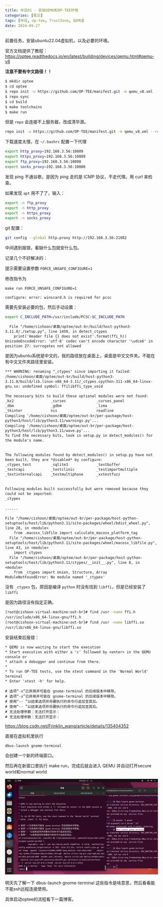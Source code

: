 ```yaml
---
title: 毕设01 - 安装QEMU和OP-TEE环境
categories: [笔记]
tags: [毕设, op-tee, TrustZone, QEMU]
date: 2024-09-27
---
```


前置任务，安装ubuntu22.04虚拟机，以及必要的环境。

官方文档提供了教程：https://optee.readthedocs.io/en/latest/building/devices/qemu.html#qemu-v8

<!--more-->

**注意不要有中文路径！！**

```bash
$ mkdir optee
$ cd optee
$ repo init -u https://github.com/OP-TEE/manifest.git -m qemu_v8.xml
$ repo sync
$ cd build
$ make toolchains
$ make run 
```

但是 `repo` 会连接不上服务器，改成清华源。

```bash
repo init -u https://github.com/OP-TEE/manifest.git -m qemu_v8.xml --repo-url=https://mirrors.tuna.tsinghua.edu.cn/git/git-repo
```



下载速度太慢，在 `~/.bashrc` 配置一下代理

```bash
export http_proxy=192.168.3.56:10809
export https_proxy=192.168.3.56:10809
export ftp_proxy=192.168.3.56:10808
export socks_proxy=192.168.3.56:10808
```

发现 ping 不通谷歌，是因为 ping 走的是 ICMP 协议，不走代理。用 curl 来检查。

如果发现 `apt` 用不了了，输入：

```bash
export -n ftp_proxy 
export -n http_proxy
export -n https_proxy 
export -n socks_proxy
```



git 配置：

```bash
git config --global http.proxy http://192.168.3.56:21882
```



中间遇到报错，看缺什么包就安什么包。

记录几个不好解决的：



提示需要设置参数 `FORCE_UNSAFE_CONFIGURE=1` 

修改指令为

```
make run FORCE_UNSAFE_CONFIGURE=1
```





```
configure: error: winscard.h is required for pcsc
```

需要先安装必要的包，然后手动设置：

```bash
export C_INCLUDE_PATH=/usr/include/PCSC:$C_INCLUDE_PATH
```





```
  File "/home/cishoon/桌面/optee/out-br/build/host-python3-3.11.8/./setup.py", line 1450, in detect_ctypes
    print('Header file {} does not exist'.format(ffi_h))
UnicodeEncodeError: 'utf-8' codec can't encode character '\udce6' in position 27: surrogates not allowed
```

是因为ubuntu系统是中文的，我的路径放在桌面上，桌面是中文文件夹。不能在有中文文件夹路径里安装。



```
*** WARNING: renaming "_ctypes" since importing it failed: /home/cishoon/桌面/optee/out-br/build/host-python3-3.11.8/build/lib.linux-x86_64-3.11/_ctypes.cpython-311-x86_64-linux-gnu.so: undefined symbol: ffilibffi_type_void

The necessary bits to build these optional modules were not found:
_bz2                 _curses              _curses_panel     
_dbm                 _gdbm                _lzma             
_tkinter             nis                  readline          
Compiling '/home/cishoon/桌面/optee/out-br/per-package/host-python3/host/lib/python3.11/warnings.py'...
Compiling '/home/cishoon/桌面/optee/out-br/per-package/host-python3/host/lib/python3.11/wave.py'...
To find the necessary bits, look in setup.py in detect_modules() for the module's name.


The following modules found by detect_modules() in setup.py have not
been built, they are *disabled* by configure:
_ctypes_test         _sqlite3             _testbuffer       
_testcapi            _testclinic          _testimportmultiple
_testinternalcapi    _testmultiphase      _xxtestfuzz       


Following modules built successfully but were removed because they could not be imported:
_ctypes           

......

File "/home/cishoon/桌面/optee/out-br/per-package/host-python-setuptools/host/lib/python3.11/site-packages/wheel/bdist_wheel.py", line 28, in <module>
    from .macosx_libfile import calculate_macosx_platform_tag
  File "/home/cishoon/桌面/optee/out-br/per-package/host-python-setuptools/host/lib/python3.11/site-packages/wheel/macosx_libfile.py", line 43, in <module>
    import ctypes
  File "/home/cishoon/桌面/optee/out-br/per-package/host-python-setuptools/host/lib/python3.11/ctypes/__init__.py", line 8, in <module>
    from _ctypes import Union, Structure, Array
ModuleNotFoundError: No module named '_ctypes'
```

没有 `_ctypes` 包，原因是编译 `python` 时没有找到 `libffi`，但是已经安装了 `libffi`

是因为路径没有指定正确。

```bash
[root@cishoon-virtual-machine:out-br]# find /usr -name ffi.h
/usr/include/x86_64-linux-gnu/ffi.h
[root@cishoon-virtual-machine:out-br]# find /usr -name libffi.so
/usr/lib/x86_64-linux-gnu/libffi.so
```



安装结束后报错：

```
* QEMU is now waiting to start the execution
* Start execution with either a 'c' followed by <enter> in the QEMU console or
* attach a debugger and continue from there.
*
* To run OP-TEE tests, use the xtest command in the 'Normal World' terminal
* Enter 'xtest -h' for help.

# 选项“-x”已弃用并可能在 gnome-terminal 的后续版本中移除。
# 选项“-x”已弃用并可能在 gnome-terminal 的后续版本中移除。
# 使用“-- ”以结束选项并将要执行的命令行追加至其后。
# 使用“-- ”以结束选项并将要执行的命令行追加至其后。
# 无法处理参数：无法打开显示：
# 无法处理参数：无法打开显示：
```

https://blog.csdn.net/Frinklin_wang/article/details/135404352

直接在虚拟机里执行 

```bash
dbus-launch gnome-terminal
```

会创建一个新的终端窗口。

然后再在新窗口里执行 make run，完成后就会进入 QEMU 并自动打开secure world和normal world

![image-20240928011246367](./01/image-20240928011246367.png)



明天先了解一下 dbus-launch gnome-terminal 这些指令是啥意思，然后看看能不能ssh远程连接使用。



具体启动optee的流程看下一篇博客。